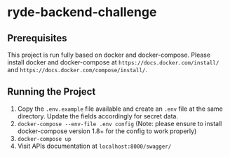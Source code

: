 # ryde-backend-challenge

## Prerequisites

This project is run fully based on docker and docker-compose. Please install docker and docker-compose at `https://docs.docker.com/install/` and  `https://docs.docker.com/compose/install/`.

## Running the Project

1. Copy the `.env.example` file available and create an `.env` file at the same directory. Update the fields accordingly for secret data.
2. `docker-compose --env-file .env config` (Note: please ensure to install docker-compose version 1.8+ for the config to work properly)
3. `docker-compose up`
4. Visit APIs documentation at `localhost:8000/swagger/`
